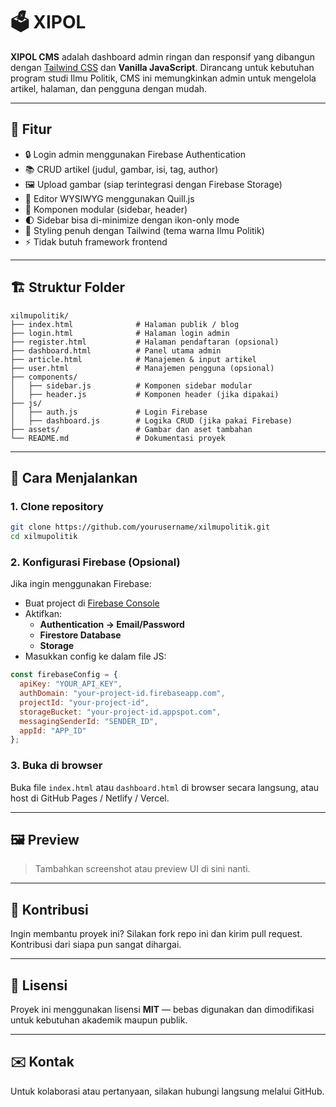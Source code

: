 # 🗳️ XIPOL

**XIPOL CMS** adalah dashboard admin ringan dan responsif yang dibangun dengan [Tailwind CSS](https://tailwindcss.com/) dan **Vanilla JavaScript**. Dirancang untuk kebutuhan program studi Ilmu Politik, CMS ini memungkinkan admin untuk mengelola artikel, halaman, dan pengguna dengan mudah.

---

## 🎯 Fitur

- 🔒 Login admin menggunakan Firebase Authentication
- 📚 CRUD artikel (judul, gambar, isi, tag, author)
- 🖼️ Upload gambar (siap terintegrasi dengan Firebase Storage)
- 📝 Editor WYSIWYG menggunakan Quill.js
- 🧩 Komponen modular (sidebar, header)
- 🌓 Sidebar bisa di-minimize dengan ikon-only mode
- 🎨 Styling penuh dengan Tailwind (tema warna Ilmu Politik)
- ⚡ Tidak butuh framework frontend

---

## 🏗️ Struktur Folder

```
xilmupolitik/
├── index.html              # Halaman publik / blog
├── login.html              # Halaman login admin
├── register.html           # Halaman pendaftaran (opsional)
├── dashboard.html          # Panel utama admin
├── article.html            # Manajemen & input artikel
├── user.html               # Manajemen pengguna (opsional)
├── components/
│   ├── sidebar.js          # Komponen sidebar modular
│   ├── header.js           # Komponen header (jika dipakai)
├── js/
│   ├── auth.js             # Login Firebase
│   ├── dashboard.js        # Logika CRUD (jika pakai Firebase)
├── assets/                 # Gambar dan aset tambahan
└── README.md               # Dokumentasi proyek
```

---

## 🔧 Cara Menjalankan

### 1. Clone repository

```bash
git clone https://github.com/yourusername/xilmupolitik.git
cd xilmupolitik
```

### 2. Konfigurasi Firebase (Opsional)

Jika ingin menggunakan Firebase:

- Buat project di [Firebase Console](https://console.firebase.google.com/)
- Aktifkan:
  - **Authentication → Email/Password**
  - **Firestore Database**
  - **Storage**
- Masukkan config ke dalam file JS:

```js
const firebaseConfig = {
  apiKey: "YOUR_API_KEY",
  authDomain: "your-project-id.firebaseapp.com",
  projectId: "your-project-id",
  storageBucket: "your-project-id.appspot.com",
  messagingSenderId: "SENDER_ID",
  appId: "APP_ID"
};
```

### 3. Buka di browser

Buka file `index.html` atau `dashboard.html` di browser secara langsung, atau host di GitHub Pages / Netlify / Vercel.

---

## 🖼️ Preview

> Tambahkan screenshot atau preview UI di sini nanti.

---

## 🤝 Kontribusi

Ingin membantu proyek ini? Silakan fork repo ini dan kirim pull request. Kontribusi dari siapa pun sangat dihargai.

---

## 📄 Lisensi

Proyek ini menggunakan lisensi **MIT** — bebas digunakan dan dimodifikasi untuk kebutuhan akademik maupun publik.

---

## ✉️ Kontak
Untuk kolaborasi atau pertanyaan, silakan hubungi langsung melalui GitHub.
